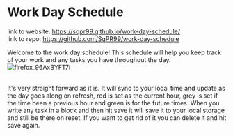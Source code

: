 # Work Day Schedule 

link to website: https://sqpr99.github.io/work-day-schedule/
<br>
link to repo: https://github.com/SqPR99/work-day-schedule

Welcome to the work day schedule! This schedule will help you keep track of your work and any tasks you have throughout the day.
<br>
![firefox_96AxBYFT7i](https://user-images.githubusercontent.com/105133644/170858641-921f9f52-6305-4a8b-afe1-3154b7e7371d.png)
<br>
<br>

It's very straight forward as it is. It will sync to your local time and update as the day goes along on refresh, red is set as the current hour, grey is set if the time been a previous hour and green is for the future times. When you write any task in a block and then hit save it will save it to your local storage and still be there on reset. If you want to get rid of it you can delete it and hit save again.
